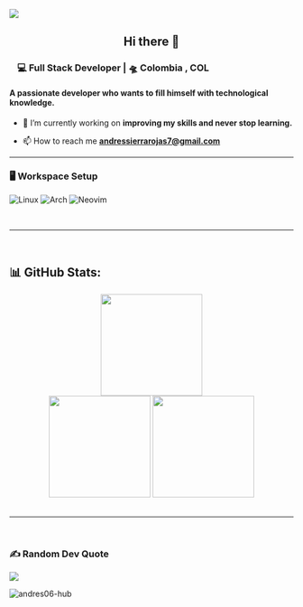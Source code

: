 [![](https://visitcount.itsvg.in/api?id=andres06-hub&icon=0&color=0)](https://visitcount.itsvg.in)

<h2 align="center">Hi  there 👋 </h2>
<h3><img src="https://media.giphy.com/media/WUlplcMpOCEmTGBtBW/giphy.gif" width="10"> 💻 Full Stack Developer | 🛸 Colombia , COL <img src="https://media.giphy.com/media/WUlplcMpOCEmTGBtBW/giphy.gif" width="10"></h3>
<h4 style="font-weight: bold;">A passionate developer who wants to fill himself with technological knowledge.</h4>

- 🔭 I’m currently working on **improving my skills and never stop learning.**

- 📫 How to reach me **andressierrarojas7@gmail.com**

*****

### 🖥️ Workspace Setup
 ![Linux](https://img.shields.io/static/v1?style=for-the-badge&message=Linux&color=222222&logo=Linux&logoColor=FCC624&label=) 
![Arch](https://img.shields.io/badge/Arch%20Linux-1793D1?logo=arch-linux&logoColor=fff&style=for-the-badge)
![Neovim](https://img.shields.io/static/v1?style=for-the-badge&message=Neovim&color=57A143&logo=Neovim&logoColor=FFFFFF&label=)

<br />

******

<br />

## 📊 GitHub Stats:
<div align="center">
  <img height="180em" src="https://github-readme-streak-stats.herokuapp.com/?user=andres06-hub&theme=dark&hide_border=false"/>
</div>
<div align="center">
  <img height="180em" src="https://github-readme-stats.vercel.app/api?username=andres06-hub&show_icons=true&theme=tokyonight&include_all_commits=true&count_private=true"/>
  <img height="180em" src="https://github-readme-stats.vercel.app/api/top-langs/?username=andres06-hub&layout=compact&langs_count=7&theme=tokyonight"/>
</div>


<br />

***********

<br />

### ✍️ Random Dev Quote
![](https://quotes-github-readme.vercel.app/api?type=horizontal&theme=dark)

<p align="left"> <img src="https://komarev.com/ghpvc/?username=andres06-hub&label=Profile%20views&color=0e75b6&style=flat" alt="andres06-hub" /> </p>

